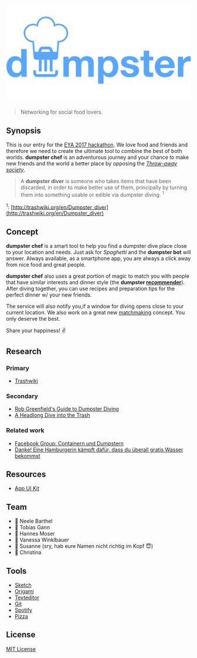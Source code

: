 # ![dumpster chef](assets/images/brand.png)
> Networking for social food lovers.

## Synopsis

This is our entry for the [EYA 2017 hackathon](https://eu-youthaward.org/social-hackathon-2017/).
We love food and friends and therefore we need to create the ultimate tool to
combine the best of both worlds. **dumpster chef** is an adventurous journey and
your chance to make new friends and the world a better place by opposing the
[*Throw-away society*](https://en.wikipedia.org/wiki/Throw-away_society).

> A **dumpster diver** is someone who takes items that have been discarded, in
order to make better use of them, principally by turning them into something
usable or edible via dumpster diving. <sup>1</sup> 

<sup>1</sup>: [http://trashwiki.org/en/Dumpster_diver](http://trashwiki.org/en/Dumpster_diver)

## Concept

**dumpster chef** is a smart tool to help you find a dumpster dive place close
to your location and needs. Just ask for *Spaghetti* and the **dumpster bot** will
answer. Always available, as a smartphone app, you are always a click away from
nice food and great people.

**dumpster chef** also uses a great portion of magic to match you with people that
have similar interests and dinner style (the **dumpster [recommender](https://en.wikipedia.org/wiki/Recommender_system)**).
After diving together, you can use recipes and preparation tips for the perfect
dinner w/ your new friends.

The service will also notify you,if a window for diving opens close to your
current location. We also work on a great new [matchmaking](https://en.wikipedia.org/wiki/Matchmaking)
concept. You only deserve the best.

Share your happiness! :v:

## Research

### Primary

* [Trashwiki](http://trashwiki.org/en/Main_Page)

### Secondary

* [Rob Greenfield's Guide to Dumpster Diving](http://robgreenfield.tv/dumpsterdiving/)
* [A Headlong Dive into the Trash](http://www.spiegel.de/international/zeitgeist/dumpster-delicacies-a-headlong-dive-into-the-trash-a-695902.html)

### Related work

* [Facebook Group: Containern und Dumpstern](https://www.facebook.com/containern)
* [Danke! Eine Hamburgerin kämpft dafür, dass du überall gratis Wasser bekommst](http://www.bento.de/nachhaltigkeit/gratis-wasser-mit-refill-hamburg-bekommt-du-ueberall-leitungswasser-1198723/#refsponi)

## Resources

* [App UI Kit](https://www.invisionapp.com/do)

## Team

* :cookie: Neele Barthel
* :grapes: Tobias Gann
* :princess: Hannes Moser
* :icecream: Vanessa Winklbauer
* :chocolate_bar: Susanne (sry, hab eure Namen nicht richtig im Kopf :innocent:)
* :chocolate_bar: Christina

## Tools

* [Sketch](https://www.sketchapp.com/)
* [Origami](http://origami.design/)
* [Texteditor](https://atom.io/)
* [Git](https://git-scm.com/)
* [Spotify](https://www.spotify.com)
* [Pizza](https://www.pizzamann.at)

## License

[MIT License](https://en.wikipedia.org/wiki/MIT_License)
